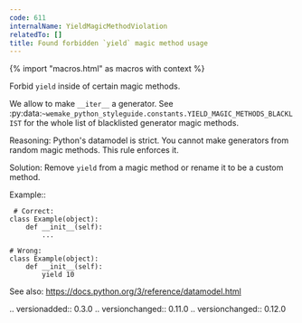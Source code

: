 ```yaml
---
code: 611
internalName: YieldMagicMethodViolation
relatedTo: []
title: Found forbidden `yield` magic method usage
---
```


{% import "macros.html" as macros with context %}

Forbid `yield` inside of certain magic methods.

We allow to make `__iter__` a generator. See
:py:data:`~wemake_python_styleguide.constants.YIELD_MAGIC_METHODS_BLACKLIST`
for the whole list of blacklisted generator magic methods.

Reasoning: Python's datamodel is strict. You cannot make generators from
random magic methods. This rule enforces it.

Solution: Remove `yield` from a magic method or rename it to be a custom
method.

Example::

``` 
 # Correct:
class Example(object):
    def __init__(self):
        ...

# Wrong:
class Example(object):
    def __init__(self):
        yield 10
```

See also: https://docs.python.org/3/reference/datamodel.html

.. versionadded:: 0.3.0 .. versionchanged:: 0.11.0 .. versionchanged::
0.12.0